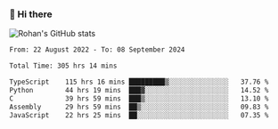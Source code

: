 ### 👋 Hi there 

<!--
**rohznmdev/rohznmdev** is a ✨ _special_ ✨ repository because its `README.md` (this file) appears on your GitHub profile.

Here are some ideas to get you started:

- 🔭 I’m currently working on ...
- 🌱 I’m currently learning Ruby and Ruby on Rails
- 👯 I’m looking to collaborate on ...
- 🤔 I’m looking for help with ...
- 💬 Ask me about ...
- 📫 How to reach me: ...
- 😄 Pronouns: ...
- ⚡ Fun fact: ...
-->
![Rohan's GitHub stats](https://github-readme-stats.vercel.app/api?username=rohznmdev&theme=dark&show_icons=true)

<!--START_SECTION:waka-->

```txt
From: 22 August 2022 - To: 08 September 2024

Total Time: 305 hrs 14 mins

TypeScript    115 hrs 16 mins █████████▒░░░░░░░░░░░░░░░   37.76 %
Python        44 hrs 19 mins  ███▓░░░░░░░░░░░░░░░░░░░░░   14.52 %
C             39 hrs 59 mins  ███▒░░░░░░░░░░░░░░░░░░░░░   13.10 %
Assembly      29 hrs 59 mins  ██▒░░░░░░░░░░░░░░░░░░░░░░   09.83 %
JavaScript    22 hrs 25 mins  ██░░░░░░░░░░░░░░░░░░░░░░░   07.35 %
```

<!--END_SECTION:waka-->
